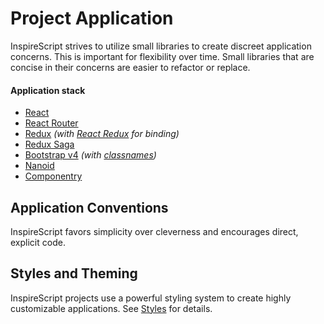 # Project Application
InspireScript strives to utilize small libraries to create discreet application
concerns. This is important for flexibility over time. Small libraries that are
concise in their concerns are easier to refactor or replace.

#### Application stack
- [React][]
- [React Router][]
- [Redux][] _(with [React Redux][] for binding)_
- [Redux Saga][]
- [Bootstrap v4][] _(with [classnames][])_
- [Nanoid][]
- [Componentry][]

## Application Conventions
InspireScript favors simplicity over cleverness and encourages direct, explicit
code.

## Styles and Theming
InspireScript projects use a powerful styling system to create highly customizable
applications. See [Styles][] for details.

<!-- Links -->
[styles]: ./application/Styles.md
[React]: https://reactjs.org/
[React Router]: https://reacttraining.com/react-router/
[Redux]: http://redux.js.org/
[React Redux]: http://redux.js.org/docs/basics/UsageWithReact.html
[Redux Saga]: https://redux-saga.js.org/
[Bootstrap v4]: https://getbootstrap.com/
[classnames]: https://github.com/JedWatson/classnames
[Nanoid]: https://github.com/ai/nanoid
[Componentry]: https://crystal-ball.github.io/componentry/
